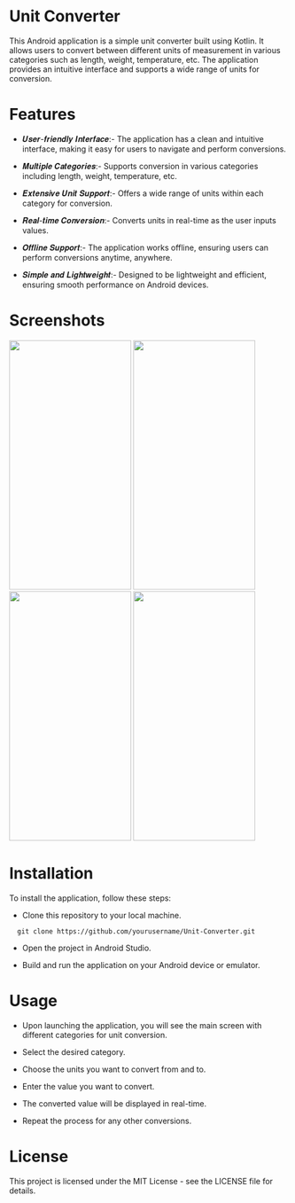 # Unit Converter

This Android application is a simple unit converter built using Kotlin. It allows users to convert between different units of measurement in various categories such as length, weight, temperature, etc. The application provides an intuitive interface and supports a wide range of units for conversion.

# Features
- 𝑼𝒔𝒆𝒓-𝒇𝒓𝒊𝒆𝒏𝒅𝒍𝒚 𝑰𝒏𝒕𝒆𝒓𝒇𝒂𝒄𝒆:- The application has a clean and intuitive interface, making it easy for users to navigate and perform conversions.

- 𝑴𝒖𝒍𝒕𝒊𝒑𝒍𝒆 𝑪𝒂𝒕𝒆𝒈𝒐𝒓𝒊𝒆𝒔:- Supports conversion in various categories including length, weight, temperature, etc.

- 𝑬𝒙𝒕𝒆𝒏𝒔𝒊𝒗𝒆 𝑼𝒏𝒊𝒕 𝑺𝒖𝒑𝒑𝒐𝒓𝒕:- Offers a wide range of units within each category for conversion.

- 𝑹𝒆𝒂𝒍-𝒕𝒊𝒎𝒆 𝑪𝒐𝒏𝒗𝒆𝒓𝒔𝒊𝒐𝒏:- Converts units in real-time as the user inputs values.

- 𝑶𝒇𝒇𝒍𝒊𝒏𝒆 𝑺𝒖𝒑𝒑𝒐𝒓𝒕:- The application works offline, ensuring users can perform conversions anytime, anywhere.

- 𝑺𝒊𝒎𝒑𝒍𝒆 𝒂𝒏𝒅 𝑳𝒊𝒈𝒉𝒕𝒘𝒆𝒊𝒈𝒉𝒕:- Designed to be lightweight and efficient, ensuring smooth performance on Android devices.

# Screenshots
<P>
  <img src="https://github.com/manish2kumar/Unit-Converter/assets/157043284/3d37e6ab-ab2b-402a-bf0d-d92731582f6c" width="220" height="450">
  <img src="https://github.com/manish2kumar/Unit-Converter/assets/157043284/b14e3ac8-16bd-4004-a6c5-af422985974b" width="220" height="450">
  <img src="https://github.com/manish2kumar/Unit-Converter/assets/157043284/97e859d6-892f-4259-9b07-b9e9bdbbe3b0" width="220" height="450">
  <img src="https://github.com/manish2kumar/Unit-Converter/assets/157043284/bf308b51-0c43-4cf8-8c8d-30e6cbc95f10" width="220" height="450">
</P>

# Installation
To install the application, follow these steps:

- Clone this repository to your local machine.

```http
  git clone https://github.com/yourusername/Unit-Converter.git
```
- Open the project in Android Studio.

- Build and run the application on your Android device or emulator.

# Usage

- Upon launching the application, you will see the main screen with different categories for unit conversion.

- Select the desired category.

- Choose the units you want to convert from and to.

- Enter the value you want to convert.

- The converted value will be displayed in real-time.

- Repeat the process for any other conversions.

# License

This project is licensed under the MIT License - see the LICENSE file for details.
